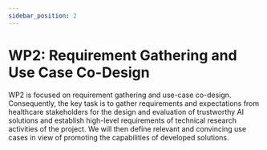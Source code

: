 ```yaml
---
sidebar_position: 2
---
```


# WP2: Requirement Gathering and Use Case Co-Design
WP2 is focused on requirement gathering and use-case co-design. Consequently, the key task is to gather requirements and expectations from healthcare stakeholders for the design and evaluation of trustworthy AI solutions and establish high-level requirements of technical research activities of the project. We will then define relevant and convincing use cases in view of promoting the capabilities of developed solutions.
